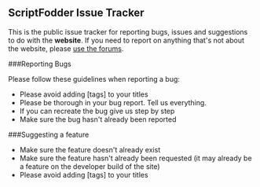 ## ScriptFodder Issue Tracker

This is the public issue tracker for reporting bugs, issues and suggestions to do with the **website**. If you need to report on anything that's not about the website, please [use the forums](https://scriptfodder.com/community).

###Reporting Bugs

Please follow these guidelines when reporting a bug:

* Please avoid adding [tags] to your titles
* Please be thorough in your bug report. Tell us everything.
* If you can recreate the bug give us step by step
* Make sure the bug hasn't already been reported

###Suggesting a feature

* Make sure the feature doesn't already exist
* Make sure the feature hasn't already been requested (it may already be a feature on the developer build of the site)
* Please avoid adding [tags] to your titles
